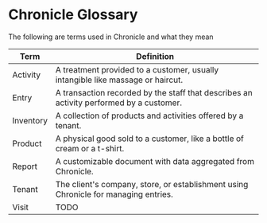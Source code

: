 # Chronicle Glossary

The following are terms used in Chronicle and what they mean

| Term      | Definition                                                                              |
| --------- | --------------------------------------------------------------------------------------- |
| Activity  | A treatment provided to a customer, usually intangible like massage or haircut.         |
| Entry     | A transaction recorded by the staff that describes an activity performed by a customer. |
| Inventory | A collection of products and activities offered by a tenant.                            |
| Product   | A physical good sold to a customer, like a bottle of cream or a t-shirt.                |
| Report    | A customizable document with data aggregated from Chronicle.                            |
| Tenant    | The client's company, store, or establishment using Chronicle for managing entries.     |
| Visit     | TODO                                                                                    |

